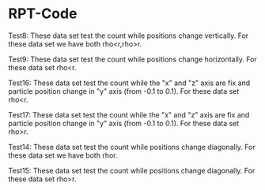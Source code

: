 # RPT-Code

Test8:
These data set test the count while positions change vertically. For these data set we have both rho<r,rho>r.

Test9:
These data set test the count while positions change horizontally. For these data set rho<r.

Test16:
These data set test the count while the "x" and "z" axis are fix and particle position change in "y" axis (from -0.1 to 0.1). For these data set rho<r.


Test17:
These data set test the count while the "x" and "z" axis are fix and particle position change in "y" axis (from -0.1 to 0.1). For these data set rho>r.

Test14:
These data set test the count while positions change diagonally. For these data set we have both rho<r and rho>r.

Test15:
These data set test the count while positions change diagonally. For these data set rho>r.
